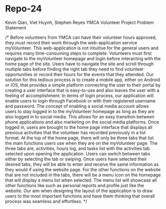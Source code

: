 # Repo-24
Kevin Qian, Viet Huynh, Stephen Reyes
YMCA Volunteer Project
Problem Statement


/*
	Before volunteers from YMCA can have their volunteer hours approved, they must record their work through the web-application service myVolunteer. This web-application is not intuitive for the general users and requires many time-consuming steps to complete. Volunteers must first navigate to the myVolunteer homepage and login before interacting with the home page of the site. Users have to navigate the site and scroll through multiple tabs before finding the right tab they need to find volunteer opportunities or record their hours for the events that they attended. Our solution for this tedious process is to create a mobile app, either on Android or iOS, that provides a simple platform connecting the user to their portal by creating a user interface that is easy-to-use and also leaves the user with a feeling of accomplishment.
In terms of login process, our application will enable users to login through Facebook or with their registered username and password. The concept of enabling a social media account allows users to stay logged in to the myVolunteer homepage as long as they are also logged in to social media. This allows for an easy transition between phone applications and also marketing on the social media platforms. Once logged in, users are brought to the home page interface that displays all previous activities that the volunteer has recorded previously in a list format. At the top of the home page, there will only be three tabs that list the main functions users use when they are on the myVolunteer page. The three tabs are, activities, hours log, and tasks list with the activities tab selected upon opening the application. Users can switch between tabs either by selecting the tab or swiping. Once users have selected their desired tabs, they will be able to enter and receive the same information as they would if using the website page. For the other functions on the website that are not included in the tabs, there will be a menu icon on the homepage that will display a menu list when selected. The menu list will showcase all other functions like such as personal reports and profile just like the website. Our aim when designing the layout of the application is to draw users to the most important functions and have them thinking that overall process was seamless and effortless. 
*/


